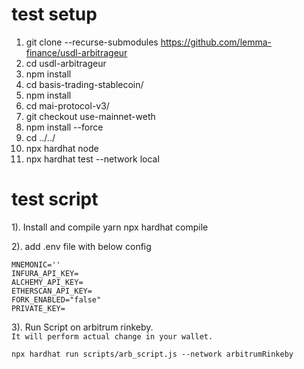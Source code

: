 # test setup
1. git clone --recurse-submodules https://github.com/lemma-finance/usdl-arbitrageur
2. cd usdl-arbitrageur
3. npm install
4. cd basis-trading-stablecoin/
5. npm install
6. cd mai-protocol-v3/
7. git checkout use-mainnet-weth
8. npm install --force
9. cd ../../
10. npx hardhat node
11. npx hardhat test --network local

# test script 
1). Install and compile
    yarn
    npx hardhat compile

2). add .env file with below config  

    MNEMONIC=''  
    INFURA_API_KEY=  
    ALCHEMY_API_KEY=  
    ETHERSCAN_API_KEY=  
    FORK_ENABLED="false"  
    PRIVATE_KEY=  

3). Run Script on arbitrum rinkeby.   
```It will perform actual change in your wallet.```
    
    npx hardhat run scripts/arb_script.js --network arbitrumRinkeby

